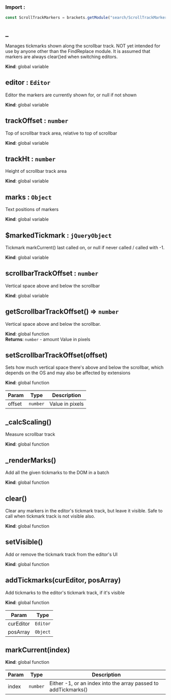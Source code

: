 ### Import :
```js
const ScrollTrackMarkers = brackets.getModule("search/ScrollTrackMarkers")
```

<a name="_"></a>

## \_
Manages tickmarks shown along the scrollbar track.NOT yet intended for use by anyone other than the FindReplace module.It is assumed that markers are always clear()ed when switching editors.

**Kind**: global variable  
<a name="editor"></a>

## editor : <code>Editor</code>
Editor the markers are currently shown for, or null if not shown

**Kind**: global variable  
<a name="trackOffset"></a>

## trackOffset : <code>number</code>
Top of scrollbar track area, relative to top of scrollbar

**Kind**: global variable  
<a name="trackHt"></a>

## trackHt : <code>number</code>
Height of scrollbar track area

**Kind**: global variable  
<a name="marks"></a>

## marks : <code>Object</code>
Text positions of markers

**Kind**: global variable  
<a name="$markedTickmark"></a>

## $markedTickmark : <code>jQueryObject</code>
Tickmark markCurrent() last called on, or null if never called / called with -1.

**Kind**: global variable  
<a name="scrollbarTrackOffset"></a>

## scrollbarTrackOffset : <code>number</code>
Vertical space above and below the scrollbar

**Kind**: global variable  
<a name="getScrollbarTrackOffset"></a>

## getScrollbarTrackOffset() ⇒ <code>number</code>
Vertical space above and below the scrollbar.

**Kind**: global function  
**Returns**: <code>number</code> - amount Value in pixels  
<a name="setScrollbarTrackOffset"></a>

## setScrollbarTrackOffset(offset)
Sets how much vertical space there's above and below the scrollbar, which dependson the OS and may also be affected by extensions

**Kind**: global function  

| Param | Type | Description |
| --- | --- | --- |
| offset | <code>number</code> | Value in pixels |

<a name="_calcScaling"></a>

## \_calcScaling()
Measure scrollbar track

**Kind**: global function  
<a name="_renderMarks"></a>

## \_renderMarks()
Add all the given tickmarks to the DOM in a batch

**Kind**: global function  
<a name="clear"></a>

## clear()
Clear any markers in the editor's tickmark track, but leave it visible. Safe to call whentickmark track is not visible also.

**Kind**: global function  
<a name="setVisible"></a>

## setVisible()
Add or remove the tickmark track from the editor's UI

**Kind**: global function  
<a name="addTickmarks"></a>

## addTickmarks(curEditor, posArray)
Add tickmarks to the editor's tickmark track, if it's visible

**Kind**: global function  

| Param | Type |
| --- | --- |
| curEditor | <code>Editor</code> | 
| posArray | <code>Object</code> | 

<a name="markCurrent"></a>

## markCurrent(index)
**Kind**: global function  

| Param | Type | Description |
| --- | --- | --- |
| index | <code>number</code> | Either -1, or an index into the array passed to addTickmarks() |

